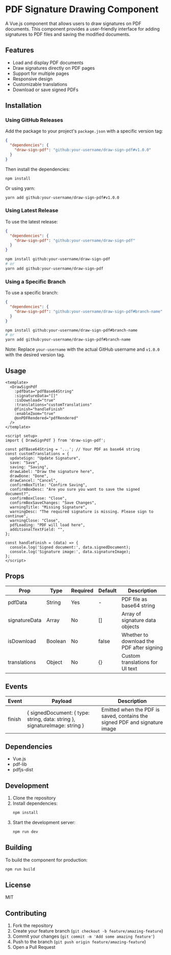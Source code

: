 # PDF Signature Drawing Component

A Vue.js component that allows users to draw signatures on PDF documents. This component provides a user-friendly interface for adding signatures to PDF files and saving the modified documents.

## Features

- Load and display PDF documents
- Draw signatures directly on PDF pages
- Support for multiple pages
- Responsive design
- Customizable translations
- Download or save signed PDFs

## Installation

### Using GitHub Releases

Add the package to your project's `package.json` with a specific version tag:

```json
{
  "dependencies": {
    "draw-sign-pdf": "github:your-username/draw-sign-pdf#v1.0.0"
  }
}
```

Then install the dependencies:

```bash
npm install
```

Or using yarn:

```bash
yarn add github:your-username/draw-sign-pdf#v1.0.0
```

### Using Latest Release

To use the latest release:

```json
{
  "dependencies": {
    "draw-sign-pdf": "github:your-username/draw-sign-pdf"
  }
}
```

```bash
npm install github:your-username/draw-sign-pdf
# or
yarn add github:your-username/draw-sign-pdf
```

### Using a Specific Branch

To use a specific branch:

```json
{
  "dependencies": {
    "draw-sign-pdf": "github:your-username/draw-sign-pdf#branch-name"
  }
}
```

```bash
npm install github:your-username/draw-sign-pdf#branch-name
# or
yarn add github:your-username/draw-sign-pdf#branch-name
```

Note: Replace `your-username` with the actual GitHub username and `v1.0.0` with the desired version tag.

## Usage

```vue
<template>
  <DrawSignPdf
    :pdfData="pdfBase64String"
    :signatureData="[]"
    :isDownload="true"
    :translations="customTranslations"
    @finish="handleFinish"
    :enableZoom="true" 
    @onPDFRendered="pdfRendered"
  />
</template>

<script setup>
import { DrawSignPdf } from 'draw-sign-pdf';

const pdfBase64String = '...'; // Your PDF as base64 string
const customTranslations = {
  updateSign: "Update Signature",
  save: "Save",
  saving: "Saving",
  drawLabel: "Draw the signature here",
  drawDone: "Done",
  drawCancel: "Cancel",
  confirmBoxTitle: "Confirm Saving",
  confirmBoxDesc: "Are you sure you want to save the signed document?",
  confirmBoxClose: "Close",
  confirmBoxSaveChanges: "Save Changes",
  warningTitle: "Missing Signature",
  warningDesc: "The required signature is missing. Please sign to continue",
  warningClose: "Close",
  pdfLoading: "PDF will load here",
  additionalTextField: "",
};

const handleFinish = (data) => {
  console.log('Signed document:', data.signedDocument);
  console.log('Signature image:', data.signatureImage);
};
</script>
```

## Props

| Prop | Type | Required | Default | Description |
|------|------|----------|---------|-------------|
| pdfData | String | Yes | - | PDF file as base64 string |
| signatureData | Array | No | [] | Array of signature data objects |
| isDownload | Boolean | No | false | Whether to download the PDF after signing |
| translations | Object | No | {} | Custom translations for UI text |

## Events

| Event | Payload | Description |
|-------|---------|-------------|
| finish | { signedDocument: { type: string, data: string }, signatureImage: string } | Emitted when the PDF is saved, contains the signed PDF and signature image |

## Dependencies

- Vue.js
- pdf-lib
- pdfjs-dist

## Development

1. Clone the repository
2. Install dependencies:
   ```bash
   npm install
   ```
3. Start the development server:
   ```bash
   npm run dev
   ```

## Building

To build the component for production:

```bash
npm run build
```

## License

MIT

## Contributing

1. Fork the repository
2. Create your feature branch (`git checkout -b feature/amazing-feature`)
3. Commit your changes (`git commit -m 'Add some amazing feature'`)
4. Push to the branch (`git push origin feature/amazing-feature`)
5. Open a Pull Request 